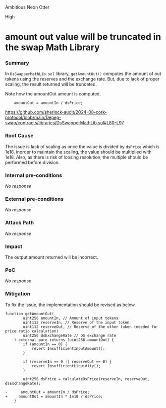 Ambitious Neon Otter

High

# amount out value will be truncated in the swap Math Library

### Summary

In `DsSwapperMathLib.sol` library, `getAmountOut()` computes the amount of out tokens using the reserves and the exchange rate. But, due to lack of proper scaling, the result returned will be truncated.

Note how the amountOut amount is computed.

```solidity
    amountOut = amountIn / dsPrice; 
```

https://github.com/sherlock-audit/2024-08-cork-protocol/blob/main/Depeg-swap/contracts/libraries/DsSwapperMathLib.sol#L80-L97

### Root Cause

The issue is lack of scaling as once the value is divided by `dsPrice` which is 1e18, inorder to maintain the scaling, the value should be multiplied with 1e18. Also, as there is risk of loosing resolution, the multiple should be performed before division.

### Internal pre-conditions

_No response_

### External pre-conditions

_No response_

### Attack Path

_No response_

### Impact

The output amount returned will be incorrect.

### PoC

_No response_

### Mitigation

To fix the issue, the implementation should be revised as below.

```solidity
function getAmountOut(
        uint256 amountIn, // Amount of input tokens
        uint112 reserveIn, // Reserve of the input token
        uint112 reserveOut, // Reserve of the other token (needed for price ratio calculation)
        uint256 dsExchangeRate // DS exchange rate
    ) external pure returns (uint256 amountOut) {
        if (amountIn == 0) {
            revert InsufficientInputAmount();
        }

        if (reserveIn == 0 || reserveOut == 0) {
            revert InsufficientLiquidity();
        }

        uint256 dsPrice = calculateDsPrice(reserveIn, reserveOut, dsExchangeRate);

-      amountOut = amountIn / dsPrice;
+     amountOut = amountIn * 1e18 / dsPrice;
    }
```